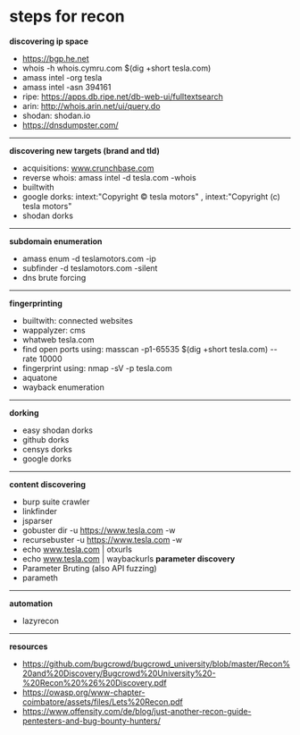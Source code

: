 # steps for recon

**discovering ip space**
- https://bgp.he.net
- whois -h whois.cymru.com $(dig +short tesla.com)
- amass intel -org tesla 
- amass intel -asn 394161
- ripe: https://apps.db.ripe.net/db-web-ui/fulltextsearch
- arin: http://whois.arin.net/ui/query.do
- shodan: shodan.io
- https://dnsdumpster.com/
------------
**discovering new targets (brand and tld)**
- acquisitions: www.crunchbase.com
- reverse whois: amass intel -d tesla.com -whois
- builtwith
- google dorks: intext:"Copyright © tesla motors" , intext:"Copyright (c) tesla motors"
- shodan dorks
------------
**subdomain enumeration**
- amass enum -d teslamotors.com -ip
- subfinder -d teslamotors.com -silent
- dns brute forcing
------------
**fingerprinting**
- builtwith: connected websites
- wappalyzer: cms
- whatweb tesla.com
- find open ports using: masscan -p1-65535 $(dig +short tesla.com) --rate 10000
- fingerprint using: nmap -sV -p <ports from masscan> tesla.com
- aquatone
- wayback enumeration
------------
**dorking**
- easy shodan dorks
- github dorks
- censys dorks
- google dorks
-----------
**content discovering**
- burp suite crawler
- linkfinder
- jsparser
- gobuster dir -u https://www.tesla.com -w <wordlist> 
- recursebuster -u https://www.tesla.com -w <wordlist> 
- echo www.tesla.com | otxurls
- echo www.tesla.com | waybackurls
**parameter discovery**
- Parameter Bruting (also API fuzzing)
- parameth
-----------
**automation**
- lazyrecon
-----------
**resources**
  - https://github.com/bugcrowd/bugcrowd_university/blob/master/Recon%20and%20Discovery/Bugcrowd%20University%20-%20Recon%20%26%20Discovery.pdf
  - https://owasp.org/www-chapter-coimbatore/assets/files/Lets%20Recon.pdf
  - https://www.offensity.com/de/blog/just-another-recon-guide-pentesters-and-bug-bounty-hunters/
